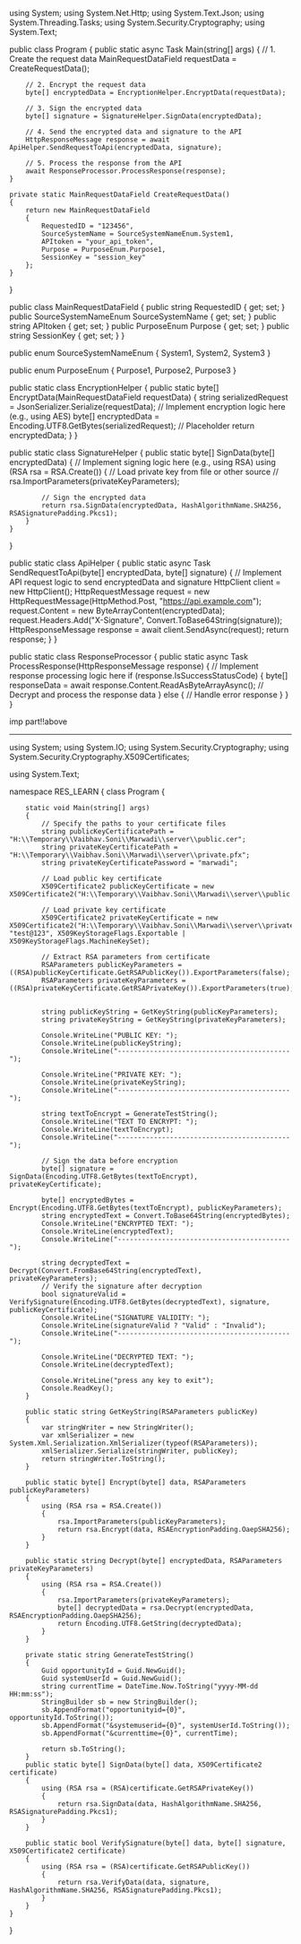 using System;
using System.Net.Http;
using System.Text.Json;
using System.Threading.Tasks;
using System.Security.Cryptography;
using System.Text;

public class Program
{
    public static async Task Main(string[] args)
    {
        // 1. Create the request data
        MainRequestDataField requestData = CreateRequestData();

        // 2. Encrypt the request data
        byte[] encryptedData = EncryptionHelper.EncryptData(requestData);

        // 3. Sign the encrypted data
        byte[] signature = SignatureHelper.SignData(encryptedData);

        // 4. Send the encrypted data and signature to the API
        HttpResponseMessage response = await ApiHelper.SendRequestToApi(encryptedData, signature);

        // 5. Process the response from the API
        await ResponseProcessor.ProcessResponse(response);
    }

    private static MainRequestDataField CreateRequestData()
    {
        return new MainRequestDataField
        {
            RequestedID = "123456",
            SourceSystemName = SourceSystemNameEnum.System1,
            APItoken = "your_api_token",
            Purpose = PurposeEnum.Purpose1,
            SessionKey = "session_key"
        };
    }
}

public class MainRequestDataField
{
    public string RequestedID { get; set; }
    public SourceSystemNameEnum SourceSystemName { get; set; }
    public string APItoken { get; set; }
    public PurposeEnum Purpose { get; set; }
    public string SessionKey { get; set; }
}

public enum SourceSystemNameEnum
{
    System1,
    System2,
    System3
}

public enum PurposeEnum
{
    Purpose1,
    Purpose2,
    Purpose3
}

public static class EncryptionHelper
{
    public static byte[] EncryptData(MainRequestDataField requestData)
    {
        string serializedRequest = JsonSerializer.Serialize(requestData);
        // Implement encryption logic here (e.g., using AES)
        byte[] encryptedData = Encoding.UTF8.GetBytes(serializedRequest); // Placeholder
        return encryptedData;
    }
}

public static class SignatureHelper
{
    public static byte[] SignData(byte[] encryptedData)
    {
        // Implement signing logic here (e.g., using RSA)
        using (RSA rsa = RSA.Create())
        {
            // Load private key from file or other source
            // rsa.ImportParameters(privateKeyParameters);

            // Sign the encrypted data
            return rsa.SignData(encryptedData, HashAlgorithmName.SHA256, RSASignaturePadding.Pkcs1);
        }
    }
}

public static class ApiHelper
{
    public static async Task<HttpResponseMessage> SendRequestToApi(byte[] encryptedData, byte[] signature)
    {
        // Implement API request logic to send encryptedData and signature
        HttpClient client = new HttpClient();
        HttpRequestMessage request = new HttpRequestMessage(HttpMethod.Post, "https://api.example.com");
        request.Content = new ByteArrayContent(encryptedData);
        request.Headers.Add("X-Signature", Convert.ToBase64String(signature));
        HttpResponseMessage response = await client.SendAsync(request);
        return response;
    }
}

public static class ResponseProcessor
{
    public static async Task ProcessResponse(HttpResponseMessage response)
    {
        // Implement response processing logic here
        if (response.IsSuccessStatusCode)
        {
            byte[] responseData = await response.Content.ReadAsByteArrayAsync();
            // Decrypt and process the response data
        }
        else
        {
            // Handle error response
        }
    }
}

imp part!!above

********************************************************************
using System;
using System.IO;
using System.Security.Cryptography;
using System.Security.Cryptography.X509Certificates;

using System.Text;

namespace RES_LEARN
{
    class Program
    {

        static void Main(string[] args)
        {
            // Specify the paths to your certificate files
            string publicKeyCertificatePath = "H:\\Temporary\\Vaibhav.Soni\\Marwadi\\server\\public.cer";
            string privateKeyCertificatePath = "H:\\Temporary\\Vaibhav.Soni\\Marwadi\\server\\private.pfx";
            string privateKeyCertificatePassword = "marwadi";

            // Load public key certificate
            X509Certificate2 publicKeyCertificate = new X509Certificate2("H:\\Temporary\\Vaibhav.Soni\\Marwadi\\server\\public.cer");

            // Load private key certificate
            X509Certificate2 privateKeyCertificate = new X509Certificate2("H:\\Temporary\\Vaibhav.Soni\\Marwadi\\server\\private.pfx", "test@123", X509KeyStorageFlags.Exportable | X509KeyStorageFlags.MachineKeySet);

            // Extract RSA parameters from certificate
            RSAParameters publicKeyParameters = ((RSA)publicKeyCertificate.GetRSAPublicKey()).ExportParameters(false);
            RSAParameters privateKeyParameters = ((RSA)privateKeyCertificate.GetRSAPrivateKey()).ExportParameters(true);


            string publicKeyString = GetKeyString(publicKeyParameters);
            string privateKeyString = GetKeyString(privateKeyParameters);

            Console.WriteLine("PUBLIC KEY: ");
            Console.WriteLine(publicKeyString);
            Console.WriteLine("-------------------------------------------");

            Console.WriteLine("PRIVATE KEY: ");
            Console.WriteLine(privateKeyString);
            Console.WriteLine("-------------------------------------------");

            string textToEncrypt = GenerateTestString();
            Console.WriteLine("TEXT TO ENCRYPT: ");
            Console.WriteLine(textToEncrypt);
            Console.WriteLine("-------------------------------------------");

            // Sign the data before encryption
            byte[] signature = SignData(Encoding.UTF8.GetBytes(textToEncrypt), privateKeyCertificate);

            byte[] encryptedBytes = Encrypt(Encoding.UTF8.GetBytes(textToEncrypt), publicKeyParameters);
            string encryptedText = Convert.ToBase64String(encryptedBytes);
            Console.WriteLine("ENCRYPTED TEXT: ");
            Console.WriteLine(encryptedText);
            Console.WriteLine("-------------------------------------------");

            string decryptedText = Decrypt(Convert.FromBase64String(encryptedText), privateKeyParameters);
            // Verify the signature after decryption
            bool signatureValid = VerifySignature(Encoding.UTF8.GetBytes(decryptedText), signature, publicKeyCertificate);
            Console.WriteLine("SIGNATURE VALIDITY: ");
            Console.WriteLine(signatureValid ? "Valid" : "Invalid");
            Console.WriteLine("-------------------------------------------");

            Console.WriteLine("DECRYPTED TEXT: ");
            Console.WriteLine(decryptedText);

            Console.WriteLine("press any key to exit");
            Console.ReadKey();
        }

        public static string GetKeyString(RSAParameters publicKey)
        {
            var stringWriter = new StringWriter();
            var xmlSerializer = new System.Xml.Serialization.XmlSerializer(typeof(RSAParameters));
            xmlSerializer.Serialize(stringWriter, publicKey);
            return stringWriter.ToString();
        }

        public static byte[] Encrypt(byte[] data, RSAParameters publicKeyParameters)
        {
            using (RSA rsa = RSA.Create())
            {
                rsa.ImportParameters(publicKeyParameters);
                return rsa.Encrypt(data, RSAEncryptionPadding.OaepSHA256);
            }
        }

        public static string Decrypt(byte[] encryptedData, RSAParameters privateKeyParameters)
        {
            using (RSA rsa = RSA.Create())
            {
                rsa.ImportParameters(privateKeyParameters);
                byte[] decryptedData = rsa.Decrypt(encryptedData, RSAEncryptionPadding.OaepSHA256);
                return Encoding.UTF8.GetString(decryptedData);
            }
        }

        private static string GenerateTestString()
        {
            Guid opportunityId = Guid.NewGuid();
            Guid systemUserId = Guid.NewGuid();
            string currentTime = DateTime.Now.ToString("yyyy-MM-dd HH:mm:ss");
            StringBuilder sb = new StringBuilder();
            sb.AppendFormat("opportunityid={0}", opportunityId.ToString());
            sb.AppendFormat("&systemuserid={0}", systemUserId.ToString());
            sb.AppendFormat("&currenttime={0}", currentTime);

            return sb.ToString();
        }
        public static byte[] SignData(byte[] data, X509Certificate2 certificate)
        {
            using (RSA rsa = (RSA)certificate.GetRSAPrivateKey())
            {
                return rsa.SignData(data, HashAlgorithmName.SHA256, RSASignaturePadding.Pkcs1);
            }
        }

        public static bool VerifySignature(byte[] data, byte[] signature, X509Certificate2 certificate)
        {
            using (RSA rsa = (RSA)certificate.GetRSAPublicKey())
            {
                return rsa.VerifyData(data, signature, HashAlgorithmName.SHA256, RSASignaturePadding.Pkcs1);
            }
        }
    }
}

